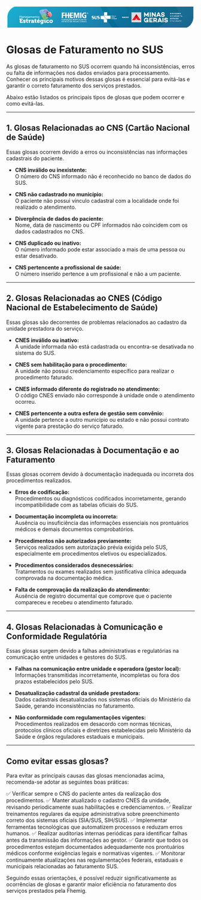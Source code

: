 ![Image](./imagens/logo.png)

# **Glosas de Faturamento no SUS**

As glosas de faturamento no SUS ocorrem quando há inconsistências, erros ou falta de informações nos dados enviados para processamento. Conhecer os principais motivos dessas glosas é essencial para evitá-las e garantir o correto faturamento dos serviços prestados.

Abaixo estão listados os principais tipos de glosas que podem ocorrer e como evitá-las.

---

## 1. Glosas Relacionadas ao CNS (Cartão Nacional de Saúde)

Essas glosas ocorrem devido a erros ou inconsistências nas informações cadastrais do paciente.

- **CNS inválido ou inexistente:**  
  O número do CNS informado não é reconhecido no banco de dados do SUS.

- **CNS não cadastrado no município:**  
  O paciente não possui vínculo cadastral com a localidade onde foi realizado o atendimento.

- **Divergência de dados do paciente:**  
  Nome, data de nascimento ou CPF informados não coincidem com os dados cadastrados no CNS.

- **CNS duplicado ou inativo:**  
  O número informado pode estar associado a mais de uma pessoa ou estar desativado.

- **CNS pertencente a profissional de saúde:**  
  O número inserido pertence a um profissional e não a um paciente.

---

## 2. Glosas Relacionadas ao CNES (Código Nacional de Estabelecimento de Saúde)

Essas glosas são decorrentes de problemas relacionados ao cadastro da unidade prestadora do serviço.

- **CNES inválido ou inativo:**  
  A unidade informada não está cadastrada ou encontra-se desativada no sistema do SUS.

- **CNES sem habilitação para o procedimento:**  
  A unidade não possui credenciamento específico para realizar o procedimento faturado.

- **CNES informado diferente do registrado no atendimento:**  
  O código CNES enviado não corresponde à unidade onde o atendimento ocorreu.

- **CNES pertencente a outra esfera de gestão sem convênio:**  
  A unidade pertence a outro município ou estado e não possui contrato vigente para prestação do serviço faturado.

---

## 3. Glosas Relacionadas à Documentação e ao Faturamento

Essas glosas ocorrem devido à documentação inadequada ou incorreta dos procedimentos realizados.

- **Erros de codificação:**  
  Procedimentos ou diagnósticos codificados incorretamente, gerando incompatibilidade com as tabelas oficiais do SUS.

- **Documentação incompleta ou incorreta:**  
  Ausência ou insuficiência das informações essenciais nos prontuários médicos e demais documentos comprobatórios.

- **Procedimentos não autorizados previamente:**  
  Serviços realizados sem autorização prévia exigida pelo SUS, especialmente em procedimentos eletivos ou especializados.

- **Procedimentos considerados desnecessários:**  
  Tratamentos ou exames realizados sem justificativa clínica adequada comprovada na documentação médica.

- **Falta de comprovação da realização do atendimento:**  
  Ausência de registro documental que comprove que o paciente compareceu e recebeu o atendimento faturado.

---

## 4. Glosas Relacionadas à Comunicação e Conformidade Regulatória

Essas glosas surgem devido a falhas administrativas e regulatórias na comunicação entre unidades e gestores do SUS.

- **Falhas na comunicação entre unidade e operadora (gestor local):**  
  Informações transmitidas incorretamente, incompletas ou fora dos prazos estabelecidos pelo SUS.

- **Desatualização cadastral da unidade prestadora:**  
  Dados cadastrais desatualizados nos sistemas oficiais do Ministério da Saúde, gerando inconsistências no faturamento.

- **Não conformidade com regulamentações vigentes:**  
  Procedimentos realizados em desacordo com normas técnicas, protocolos clínicos oficiais e diretrizes estabelecidas pelo Ministério da Saúde e órgãos reguladores estaduais e municipais.

---

## Como evitar essas glosas?

Para evitar as principais causas das glosas mencionadas acima, recomenda-se adotar as seguintes boas práticas:

 ✅ Verificar sempre o CNS do paciente antes da realização dos procedimentos.
 ✅ Manter atualizado o cadastro CNES da unidade, revisando periodicamente suas habilitações e credenciamentos.
 ✅ Realizar treinamentos regulares da equipe administrativa sobre preenchimento correto dos sistemas oficiais (SIA/SUS, SIH/SUS).
 ✅ Implementar ferramentas tecnológicas que automatizem processos e reduzam erros humanos.
 ✅ Realizar auditorias internas periódicas para identificar falhas antes da transmissão das informações ao gestor.
 ✅ Garantir que todos os procedimentos estejam documentados adequadamente nos prontuários médicos conforme exigências legais e normativas vigentes.
 ✅ Monitorar continuamente atualizações nas regulamentações federais, estaduais e municipais relacionadas ao faturamento SUS.

Seguindo essas orientações, é possível reduzir significativamente as ocorrências de glosas e garantir maior eficiência no faturamento dos serviços prestados pela Fhemig.
